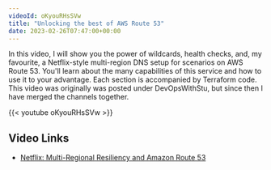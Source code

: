```yaml
---
videoId: oKyouRHsSVw
title: "Unlocking the best of AWS Route 53"
date: 2023-02-26T07:47:00+00:00
---
```


In this video, I will show you the power of wildcards, health checks, and, my favourite, a Netflix-style multi-region DNS setup for scenarios on AWS Route 53. You'll learn about the many capabilities of this service and how to use it to your advantage. Each section is accompanied by Terraform code. This video was originally was posted under DevOpsWithStu, but since then I have merged the channels together.

<!--more-->

{{< youtube oKyouRHsSVw >}}

## Video Links

- [Netflix: Multi-Regional Resiliency and Amazon Route 53](https://www.youtube.com/watch?v=WDDkLOT8SCk)
